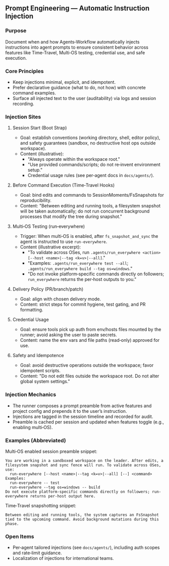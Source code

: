 ## Prompt Engineering — Automatic Instruction Injection

### Purpose

Document when and how Agents‑Workflow automatically injects instructions into agent prompts to ensure consistent behavior across features like Time‑Travel, Multi‑OS testing, credential use, and safe execution.

### Core Principles

- Keep injections minimal, explicit, and idempotent.
- Prefer declarative guidance (what to do, not how) with concrete command examples.
- Surface all injected text to the user (auditability) via logs and session recording.

### Injection Sites

1) Session Start (Boot Strap)
   - Goal: establish conventions (working directory, shell, editor policy), and safety guarantees (sandbox, no destructive host ops outside workspace).
   - Content (illustrative):
     - "Always operate within the workspace root."
     - "Use provided commands/scripts; do not re‑invent environment setup."
     - Credential usage rules (see per‑agent docs in `docs/agents/`).

2) Before Command Execution (Time‑Travel Hooks)
   - Goal: bind edits and commands to SessionMoments/FsSnapshots for reproducibility.
   - Content: "Between editing and running tools, a filesystem snapshot will be taken automatically; do not run concurrent background processes that modify the tree during snapshot."

3) Multi‑OS Testing (run‑everywhere)
   - Trigger: When multi‑OS is enabled, after `fs_snapshot_and_sync` the agent is instructed to use `run-everywhere`.
   - Content (illustrative excerpt):
     - "To validate across OSes, run `.agents/run_everywhere <action> [--host <name>|--tag <k=v>|--all]`."
     - "Examples: `.agents/run_everywhere test --all`; `.agents/run_everywhere build --tag os=windows`."
     - "Do not invoke platform‑specific commands directly on followers; `run_everywhere` returns the per‑host outputs to you."

4) Delivery Policy (PR/branch/patch)
   - Goal: align with chosen delivery mode.
   - Content: strict steps for commit hygiene, test gating, and PR formatting.

5) Credential Usage
   - Goal: ensure tools pick up auth from env/hosts files mounted by the runner; avoid asking the user to paste secrets.
   - Content: name the env vars and file paths (read‑only) approved for use.

6) Safety and Idempotence
   - Goal: avoid destructive operations outside the workspace; favor idempotent scripts.
   - Content: "Do not edit files outside the workspace root. Do not alter global system settings."

### Injection Mechanics

- The runner composes a prompt preamble from active features and project config and prepends it to the user’s instruction.
- Injections are tagged in the session timeline and recorded for audit.
- Preamble is cached per session and updated when features toggle (e.g., enabling multi‑OS).

### Examples (Abbreviated)

Multi‑OS enabled session preamble snippet:

```
You are working in a sandboxed workspace on the leader. After edits, a filesystem snapshot and sync fence will run. To validate across OSes, use:
  run-everywhere [--host <name>|--tag <k=v>|--all] [--] <command>
Examples:
  run-everywhere -- test
  run-everywhere --tag os=windows -- build
Do not execute platform-specific commands directly on followers; run-everywhere returns per-host output here.
```

Time‑Travel snapshotting snippet:

```
Between editing and running tools, the system captures an FsSnapshot tied to the upcoming command. Avoid background mutations during this phase.
```

### Open Items

- Per‑agent tailored injections (see `docs/agents/`), including auth scopes and rate‑limit guidance.
- Localization of injections for international teams.


